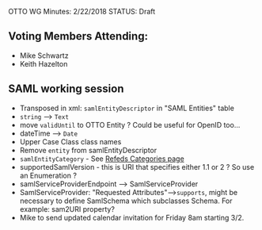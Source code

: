 OTTO WG Minutes: 2/22/2018
STATUS: Draft

## Voting Members Attending:
 - Mike Schwartz
 - Keith Hazelton

## SAML working session

- Transposed in xml: `samlEntityDescriptor` in "SAML Entities" table
- `string` --> `Text`
- move `validUntil` to OTTO Entity ? Could be useful for OpenID too...
- dateTime --> `Date`
- Upper Case Class class names
- Remove `entity` from  samlEntityDescriptor
- `samlEntityCategory` - See [Refeds Categories page](https://wiki.refeds.org/display/ENT/Entity-Categories+Home)
- supportedSamlVersion - this is URI that specifies either 1.1 or 2 ?
So use an Enumeration ?
- samlServiceProviderEndpoint --> SamlServiceProvider
- SamlServiceProvider: "Requested Attributes"-->`supports`, might be necessary
to define SamlSchema which subclasses Schema. For example: sam2URI property?
-  Mike to send updated calendar invitation for Friday 8am starting 3/2.

